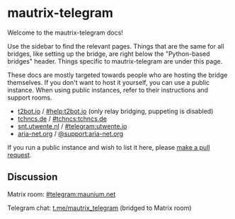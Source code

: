 # mautrix-telegram
Welcome to the mautrix-telegram docs!

Use the sidebar to find the relevant pages. Things that are the same for all
bridges, like setting up the bridge, are right below the "Python-based bridges"
header. Things specific to mautrix-telegram are under this page.

These docs are mostly targeted towards people who are hosting the bridge 
themselves. If you don't want to host it yourself, you can use a public 
instance. When using public instances, refer to their instructions and support 
rooms.

* [t2bot.io](https://t2bot.io/telegram/)
  / [#help:t2bot.io](https://matrix.to/#/#help:t2bot.io)
  (only relay bridging, puppeting is disabled)
* [tchncs.de](https://tchncs.de/matrix)
  / [#tchncs:tchncs.de](https://matrix.to/#/#tchncs:tchncs.de)
* [snt.utwente.nl](https://syscom.utwente.io/info/matrix/telegram/)
  / [#telegram:utwente.io](https://matrix.to/#/#telegram:utwente.io)
* [aria-net.org](https://aria-net.org/SitePages/Portal/Bridges.aspx)
  / [@support:aria-net.org](https://matrix.to/#/@support:aria-net.org)

If you run a public instance and wish to list it here, please [make a pull request](https://github.com/mautrix/docs/blob/master/bridges/src/python/telegram/index.md).

## Discussion
Matrix room: [#telegram:maunium.net](https://matrix.to/#/#telegram:maunium.net)

Telegram chat: [t.me/mautrix_telegram](https://t.me/mautrix_telegram) (bridged to Matrix room)
